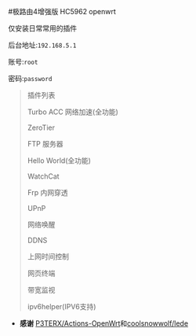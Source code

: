 #极路由4增强版 HC5962 openwrt

仅安装日常常用的插件

后台地址:`192.168.5.1`

账号:`root`

密码:`password`

>插件列表
>
>Turbo ACC 网络加速(全功能)
>
>ZeroTier
>
>FTP 服务器
>
>Hello World(全功能)
>
>WatchCat
>
>Frp 内网穿透
>
>UPnP
>
>网络唤醒
>
>DDNS
>
>上网时间控制
>
>网页终端
>
>带宽监视
>
>ipv6helper(IPV6支持)

- **感谢** [P3TERX/Actions-OpenWrt](https://github.com/P3TERX/Actions-OpenWrt)和[coolsnowwolf/lede](https://github.com/coolsnowwolf/lede)
